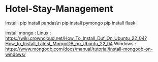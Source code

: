 # Hotel-Stay-Management

install:
  pip install pandas\n
  pip install pymongo
  pip install flask
  
install mongo : 
  Linux : https://wiki.crowncloud.net/How_To_Install_Duf_On_Ubuntu_22_04?How_to_Install_Latest_MongoDB_on_Ubuntu_22_04
  Windows : https://www.mongodb.com/docs/manual/tutorial/install-mongodb-on-windows/
    
 
